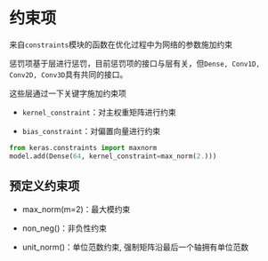 # 约束项

来自```constraints```模块的函数在优化过程中为网络的参数施加约束

惩罚项基于层进行惩罚，目前惩罚项的接口与层有关，但```Dense, Conv1D, Conv2D, Conv3D```具有共同的接口。

这些层通过一下关键字施加约束项

* ```kernel_constraint```：对主权重矩阵进行约束

* ```bias_constraint```：对偏置向量进行约束

```python
from keras.constraints import maxnorm
model.add(Dense(64, kernel_constraint=max_norm(2.)))
```

## 预定义约束项

* max_norm(m=2)：最大模约束

* non_neg()：非负性约束

* unit_norm()：单位范数约束, 强制矩阵沿最后一个轴拥有单位范数